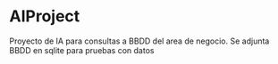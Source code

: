 # AIProject
Proyecto de IA para consultas a BBDD del area de negocio.
Se adjunta BBDD en sqlite para pruebas con datos
